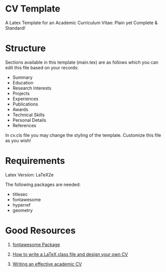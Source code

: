 # CV Template
A Latex Template for an Academic Curriculum Vitae: Plain yet Complete & Standard!

# Structure
Sections available in this template (main.tex) are as follows which you can edit this file based on your records:

* Summary
* Education
* Research Interests
* Projects
* Experiences
* Publications
* Awards
* Technical Skills
* Personal Details
* References

In cv.cls file you may change the styling of the template. Customize this file as you wish!

# Requirements
Latex Version: LaTeX2e

The following packages are needed:
* titlesec
* fontawesome 
* hyperref
* geometry

# Good Resources
1. [fontawesome Package](http://mirrors.ibiblio.org/CTAN/fonts/fontawesome/doc/fontawesome.pdf)

2. [How to write a LaTeX class file and design your own CV](https://www.sharelatex.com/blog/2013/06/28/how-to-write-a-latex-class-file-and-design-your-own-cv.html)

3. [Writing an effective academic CV](https://www.elsevier.com/connect/writing-an-effective-academic-cv)

